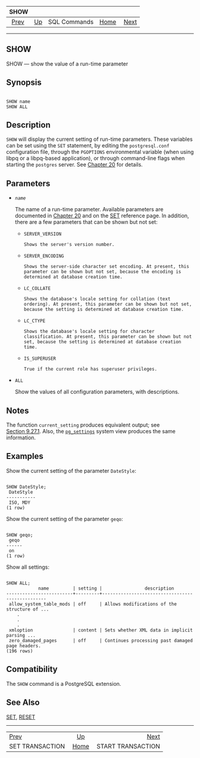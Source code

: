 

|                         SHOW                        |                                        |              |                                                       |                                                         |
| :-------------------------------------------------: | :------------------------------------- | :----------: | ----------------------------------------------------: | ------------------------------------------------------: |
| [Prev](sql-set-transaction.html "SET TRANSACTION")  | [Up](sql-commands.html "SQL Commands") | SQL Commands | [Home](index.html "PostgreSQL 17devel Documentation") |  [Next](sql-start-transaction.html "START TRANSACTION") |

***

## SHOW

SHOW — show the value of a run-time parameter

## Synopsis

```

SHOW name
SHOW ALL
```

## Description

`SHOW` will display the current setting of run-time parameters. These variables can be set using the `SET` statement, by editing the `postgresql.conf` configuration file, through the `PGOPTIONS` environmental variable (when using libpq or a libpq-based application), or through command-line flags when starting the `postgres` server. See [Chapter 20](runtime-config.html "Chapter 20. Server Configuration") for details.

## Parameters

* *`name`*

    The name of a run-time parameter. Available parameters are documented in [Chapter 20](runtime-config.html "Chapter 20. Server Configuration") and on the [SET](sql-set.html "SET") reference page. In addition, there are a few parameters that can be shown but not set:

  * `SERVER_VERSION`

        Shows the server's version number.

  * `SERVER_ENCODING`

        Shows the server-side character set encoding. At present, this parameter can be shown but not set, because the encoding is determined at database creation time.

  * `LC_COLLATE`

        Shows the database's locale setting for collation (text ordering). At present, this parameter can be shown but not set, because the setting is determined at database creation time.

  * `LC_CTYPE`

        Shows the database's locale setting for character classification. At present, this parameter can be shown but not set, because the setting is determined at database creation time.

  * `IS_SUPERUSER`

        True if the current role has superuser privileges.

* `ALL`

    Show the values of all configuration parameters, with descriptions.

## Notes

The function `current_setting` produces equivalent output; see [Section 9.27.1](functions-admin.html#FUNCTIONS-ADMIN-SET "9.27.1. Configuration Settings Functions"). Also, the [`pg_settings`](view-pg-settings.html "54.24. pg_settings") system view produces the same information.

## Examples

Show the current setting of the parameter `DateStyle`:

```

SHOW DateStyle;
 DateStyle
-----------
 ISO, MDY
(1 row)
```

Show the current setting of the parameter `geqo`:

```

SHOW geqo;
 geqo
------
 on
(1 row)
```

Show all settings:

```

SHOW ALL;
            name         | setting |                description
-------------------------+---------+-------------------------------------------------
 allow_system_table_mods | off     | Allows modifications of the structure of ...
    .
    .
    .
 xmloption               | content | Sets whether XML data in implicit parsing ...
 zero_damaged_pages      | off     | Continues processing past damaged page headers.
(196 rows)
```

## Compatibility

The `SHOW` command is a PostgreSQL extension.

## See Also

[SET](sql-set.html "SET"), [RESET](sql-reset.html "RESET")

***

|                                                     |                                                       |                                                         |
| :-------------------------------------------------- | :---------------------------------------------------: | ------------------------------------------------------: |
| [Prev](sql-set-transaction.html "SET TRANSACTION")  |         [Up](sql-commands.html "SQL Commands")        |  [Next](sql-start-transaction.html "START TRANSACTION") |
| SET TRANSACTION                                     | [Home](index.html "PostgreSQL 17devel Documentation") |                                       START TRANSACTION |
